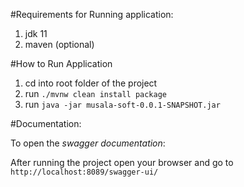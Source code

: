 #Requirements for Running application:

1. jdk 11
2. maven (optional)


#How to Run Application

1. cd into root folder of the project
2. run `./mvnw clean install package`
3. run `java -jar musala-soft-0.0.1-SNAPSHOT.jar`


#Documentation:

To open the *swagger documentation*:

After running the project open your browser and go to `http://localhost:8089/swagger-ui/`